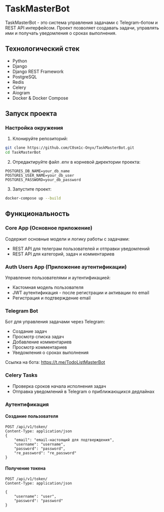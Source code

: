 # TaskMasterBot

TaskMasterBot - это система управления задачами с Telegram-ботом и REST API интерфейсом. Проект позволяет создавать задачи, управлять ими и получать уведомления о сроках выполнения.

## Технологический стек

- Python
- Django
- Django REST Framework
- PostgreSQL
- Redis
- Celery
- Aiogram
- Docker & Docker Compose

## Запуск проекта

### Настройка окружения

1. Клонируйте репозиторий:
```bash
git clone https://github.com/C0sm1c-Onyx/TaskMasterBot.git
cd TaskMasterBot
```

2. Отредактируйте файл .env в корневой директории проекта:
```env
POSTGRES_DB_NAME=your_db_name
POSTGRES_USER_NAME=your_db_user
POSTGRES_PASSWORD=your_db_password
```

3. Запустите проект:
```bash
docker-compose up --build
```

## Функциональность

### Core App (Основное приложение)

Содержит основные модели и логику работы с задачами:

- REST API для телеграм пользователей и отправки уведомлений
- REST API для категорий, задач и комментариев

### Auth Users App (Приложение аутентификации)

Управление пользователями и аутентификацией:

- Кастомная модель пользователя
- JWT аутентификация - после регистрации и активации по email
- Регистрация и подтверждение email

### Telegram Bot

Бот для управления задачами через Telegram:

- Создание задач
- Просмотр списка задач
- Добавление комментариев
- Просмотр комментариев
- Уведомления о сроках выполнения

Ссылка на бота: https://t.me/TodoListMasterBot

### Celery Tasks

- Проверка сроков начала исполнения задач
- Отправка уведомлений в Telegram о приближающихся дедлайнах

### Аутентификация

#### Создание пользователя
```http
POST /api/v1/token/
Content-Type: application/json
{
    "email": "email-настоящий для подтверждения",
    "username": "username",
    "password": "password",
    "re_password": "re_password"
}
```

#### Получение токена
```http
POST /api/v1/token/
Content-Type: application/json

{
    "username": "user",
    "password": "password"
}
```
